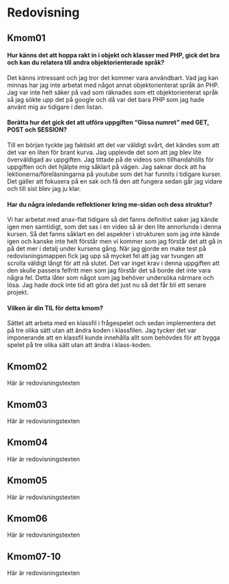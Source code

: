 ---
...
Redovisning
=========================



Kmom01
-------------------------

<h4>Hur känns det att hoppa rakt in i objekt och klasser med PHP, gick det bra och kan du relatera till andra objektorienterade språk?</h4>
<p>Det känns intressant och jag tror det kommer vara användbart. Vad jag kan minnas har jag inte arbetat med något annat objektorienterat språk än PHP. Jag var inte helt säker på vad som räknades som ett objektorienterat språk så jag sökte upp det på google och då var det bara PHP som jag hade använt mig av tidigare i den listan.</p>

<h4>Berätta hur det gick det att utföra uppgiften “Gissa numret” med GET, POST och SESSION?</h4>
<p>Till en början tyckte jag faktiskt att det var väldigt svårt, det kändes som att det var en liten för brant kurva. Jag upplevde det som att jag blev lite överväldigad av uppgiften. Jag tittade på de videos som tillhandahölls för uppgiften och det hjälpte mig såklart på vägen. Jag saknar dock att ha lektionerna/föreläsningarna på youtube som det har funnits i tidigare kurser. Det gäller att fokusera på en sak och få den att fungera sedan går jag vidare och till sist blev jag ju klar.</p>

<h4>Har du några inledande reflektioner kring me-sidan och dess struktur?</h4>
<p>Vi har arbetat med anax-flat tidigare så det fanns definitivt saker jag kände igen men samtidigt, som det sas i en video så är den lite annorlunda i denna kursen. Så det fanns såklart en del aspekter i strukturen som jag inte kände igen och kanske inte helt förstår men vi kommer som jag förstår det att gå in på det mer i detalj under kursens gång. När jag gjorde en make test på redovisningsmappen fick jag upp så mycket fel att jag var tvungen att scrolla väldigt långt för att nå slutet. Det var inget krav i denna uppgiften att den skulle passera felfritt men som jag förstår det så borde det inte vara några fel. Detta låter som något som jag behöver undersöka närmare och lösa. Jag hade dock inte tid att göra det just nu så det får bli ett senare projekt.</p>

<h4>Vilken är din TIL för detta kmom?</h4>
<p>Sättet att arbeta med en klassfil i frågespelet och sedan implementera det på tre olika sätt utan att ändra koden i klassfilen. Jag tycker det var imponerande att en klassfil kunde innehålla allt som behövdes för att bygga spelet på tre olika sätt utan att ändra i klass-koden.</p>



Kmom02
-------------------------

Här är redovisningstexten



Kmom03
-------------------------

Här är redovisningstexten



Kmom04
-------------------------

Här är redovisningstexten



Kmom05
-------------------------

Här är redovisningstexten



Kmom06
-------------------------

Här är redovisningstexten



Kmom07-10
-------------------------

Här är redovisningstexten
